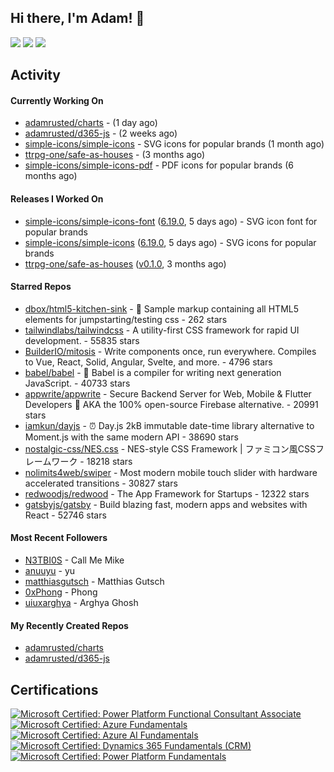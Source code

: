 ## Hi there, I'm Adam! 👋

[![](https://img.shields.io/badge/-@adamrusted-%231DA1F2?style=for-the-badge&logo=twitter&logoColor=ffffff)](https://twitter.com/adamrusted)
[![](https://img.shields.io/badge/-@adamrusted-%23E1306C?style=for-the-badge&logo=instagram&logoColor=ffffff)](https://www.instagram.com/adamrusted/)
[![](https://img.shields.io/badge/-@adamrusted-%230A66C2?style=for-the-badge&logo=linkedin&logoColor=ffffff)](https://www.linkedin.com/in/adamrusted/)

## Activity

#### Currently Working On

- [adamrusted/charts](https://github.com/adamrusted/charts) -  (1 day ago)
- [adamrusted/d365-js](https://github.com/adamrusted/d365-js) -  (2 weeks ago)
- [simple-icons/simple-icons](https://github.com/simple-icons/simple-icons) - SVG icons for popular brands (1 month ago)
- [ttrpg-one/safe-as-houses](https://github.com/ttrpg-one/safe-as-houses) -  (3 months ago)
- [simple-icons/simple-icons-pdf](https://github.com/simple-icons/simple-icons-pdf) - PDF icons for popular brands (6 months ago)

#### Releases I Worked On

- [simple-icons/simple-icons-font](https://github.com/simple-icons/simple-icons-font) ([6.19.0](https://github.com/simple-icons/simple-icons-font/releases/tag/6.19.0), 5 days ago) - SVG icon font for popular brands
- [simple-icons/simple-icons](https://github.com/simple-icons/simple-icons) ([6.19.0](https://github.com/simple-icons/simple-icons/releases/tag/6.19.0), 5 days ago) - SVG icons for popular brands
- [ttrpg-one/safe-as-houses](https://github.com/ttrpg-one/safe-as-houses) ([v0.1.0](https://github.com/ttrpg-one/safe-as-houses/releases/tag/v0.1.0), 3 months ago)

#### Starred Repos

- [dbox/html5-kitchen-sink](https://github.com/dbox/html5-kitchen-sink) - :potable_water: Sample markup containing all HTML5 elements for jumpstarting/testing css - 262 stars
- [tailwindlabs/tailwindcss](https://github.com/tailwindlabs/tailwindcss) - A utility-first CSS framework for rapid UI development. - 55835 stars
- [BuilderIO/mitosis](https://github.com/BuilderIO/mitosis) - Write components once, run everywhere. Compiles to Vue, React, Solid, Angular, Svelte, and more.  - 4796 stars
- [babel/babel](https://github.com/babel/babel) - 🐠 Babel is a compiler for writing next generation JavaScript. - 40733 stars
- [appwrite/appwrite](https://github.com/appwrite/appwrite) - Secure Backend Server for Web, Mobile &amp; Flutter Developers 🚀 AKA the 100% open-source Firebase alternative. - 20991 stars
- [iamkun/dayjs](https://github.com/iamkun/dayjs) - ⏰ Day.js 2kB immutable date-time library alternative to Moment.js with the same modern API - 38690 stars
- [nostalgic-css/NES.css](https://github.com/nostalgic-css/NES.css) - NES-style CSS Framework | ファミコン風CSSフレームワーク - 18218 stars
- [nolimits4web/swiper](https://github.com/nolimits4web/swiper) - Most modern mobile touch slider with hardware accelerated transitions - 30827 stars
- [redwoodjs/redwood](https://github.com/redwoodjs/redwood) - The App Framework for Startups - 12322 stars
- [gatsbyjs/gatsby](https://github.com/gatsbyjs/gatsby) - Build blazing fast, modern apps and websites with React - 52746 stars

#### Most Recent Followers

- [N3TBI0S](https://github.com/N3TBI0S) - Call Me Mike
- [anuuyu](https://github.com/anuuyu) - yu
- [matthiasgutsch](https://github.com/matthiasgutsch) - Matthias Gutsch
- [0xPhong](https://github.com/0xPhong) - Phong
- [uiuxarghya](https://github.com/uiuxarghya) - Arghya Ghosh

#### My Recently Created Repos

- [adamrusted/charts](https://github.com/adamrusted/charts)
- [adamrusted/d365-js](https://github.com/adamrusted/d365-js)

## Certifications

<!--START_SECTION:badges-->

[![Microsoft Certified: Power Platform Functional Consultant Associate](https://images.credly.com/size/110x110/images/243ab956-2af5-4abd-8b91-27bc580f17ae/power-platform-functional-consultant-600x600__1_.png)](http://www.credly.com/badges/4da7a691-1caa-41c5-9ce3-51a3f748cbab "Microsoft Certified: Power Platform Functional Consultant Associate")
[![Microsoft Certified: Azure Fundamentals](https://images.credly.com/size/110x110/images/be8fcaeb-c769-4858-b567-ffaaa73ce8cf/image.png)](http://www.credly.com/badges/c44d72cb-e3b3-43bb-a54e-562505f127f5 "Microsoft Certified: Azure Fundamentals")
[![Microsoft Certified: Azure AI Fundamentals](https://images.credly.com/size/110x110/images/4136ced8-75d5-4afb-8677-40b6236e2672/azure-ai-fundamentals-600x600.png)](http://www.credly.com/badges/7938a69e-196a-491a-837d-ee1e6cde90dc "Microsoft Certified: Azure AI Fundamentals")
[![Microsoft Certified: Dynamics 365 Fundamentals (CRM)](https://images.credly.com/size/110x110/images/42992295-0ee2-4527-982d-e51efbec40fc/dynamics365-fundamentals-crm-600x600.png)](http://www.credly.com/badges/38e080c5-c1e4-4256-a087-45bb4c101f40 "Microsoft Certified: Dynamics 365 Fundamentals (CRM)")
[![Microsoft Certified: Power Platform Fundamentals](https://images.credly.com/size/110x110/images/2a6251f2-737b-4bf6-9190-d77570cc76fc/CERT-Fundamentals-Power-Platform.png)](http://www.credly.com/badges/199cd1a9-1a36-4b9c-98f9-9f268db582a7 "Microsoft Certified: Power Platform Fundamentals")
<!--END_SECTION:badges-->

